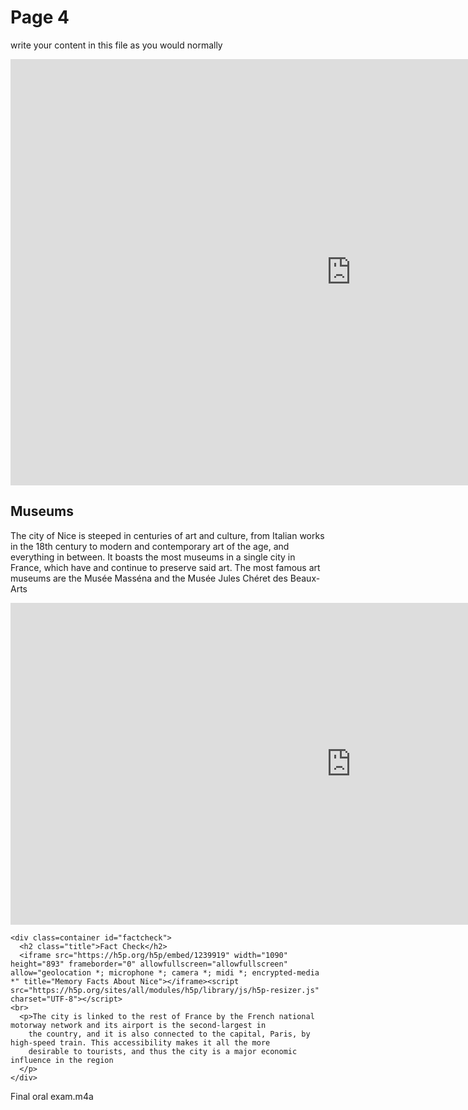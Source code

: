 <h1>Page 4</h1>
<p>write your content in this file as you would normally</p>
<iframe src="https://h5p.org/h5p/embed/1232399" width="1090" height="682" frameborder="0" allowfullscreen="allowfullscreen" allow="geolocation *; microphone *; camera *; midi *; encrypted-media *" title="Dialog Cards"></iframe><script src="https://h5p.org/sites/all/modules/h5p/library/js/h5p-resizer.js" charset="UTF-8"></script>
<div class="container" id="museums">
      <h2 class="title">Museums</h2>
      <p>The city of Nice is steeped in centuries of art and culture, from Italian works in the 18th century to modern
        and contemporary art of the age, and everything in between. It boasts the most museums in a single city in France,
        which have and continue to preserve said art. The most famous art museums are the Musée Masséna and the Musée Jules 
        Chéret des Beaux-Arts
      </p>
      <iframe src="https://h5p.org/h5p/embed/1240226" width="1090" height="515" frameborder="0" allowfullscreen="allowfullscreen" allow="geolocation *; microphone *; camera *; midi *; encrypted-media *" title="Museums in France"></iframe><script src="https://h5p.org/sites/all/modules/h5p/library/js/h5p-resizer.js" charset="UTF-8"></script>
    </div>

    <div class=container id="factcheck">
      <h2 class="title">Fact Check</h2>
      <iframe src="https://h5p.org/h5p/embed/1239919" width="1090" height="893" frameborder="0" allowfullscreen="allowfullscreen" allow="geolocation *; microphone *; camera *; midi *; encrypted-media *" title="Memory Facts About Nice"></iframe><script src="https://h5p.org/sites/all/modules/h5p/library/js/h5p-resizer.js" charset="UTF-8"></script>
    <br>
      <p>The city is linked to the rest of France by the French national motorway network and its airport is the second-largest in 
        the country, and it is also connected to the capital, Paris, by high-speed train. This accessibility makes it all the more 
        desirable to tourists, and thus the city is a major economic influence in the region
      </p>
    </div>
<p>Final oral exam.m4a</p>

